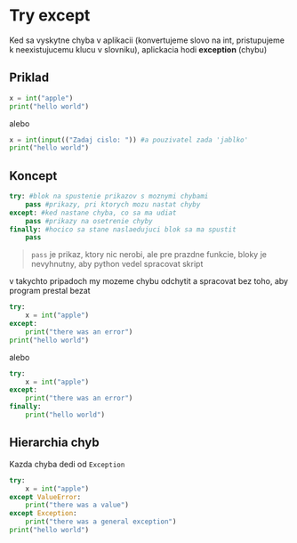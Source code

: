 # Try except
Ked sa vyskytne chyba v aplikacii (konvertujeme slovo na int, pristupujeme k neexistujucemu klucu v slovniku), aplickacia hodi **exception** (chybu)

## Priklad
```py
x = int("apple")
print("hello world")
```
alebo
```py
x = int(input(("Zadaj cislo: ")) #a pouzivatel zada 'jablko'
print("hello world")
```
## Koncept
```py
try: #blok na spustenie prikazov s moznymi chybami
    pass #prikazy, pri ktorych mozu nastat chyby
except: #ked nastane chyba, co sa ma udiat
    pass #prikazy na osetrenie chyby
finally: #hocico sa stane naslaedujuci blok sa ma spustit
    pass
```

> `pass` je prikaz, ktory nic nerobi, ale pre prazdne funkcie, bloky je nevyhnutny, aby python vedel spracovat skript

v takychto pripadoch my mozeme chybu odchytit a spracovat bez toho, aby program prestal bezat
```py
try:
    x = int("apple")
except:
    print("there was an error")
print("hello world")
```
alebo
```py
try:
    x = int("apple")
except:
    print("there was an error")
finally:
    print("hello world")
```
## Hierarchia chyb

Kazda chyba dedi od `Exception`
```py
try:
    x = int("apple")
except ValueError:
    print("there was a value")
except Exception:
    print("there was a general exception")
print("hello world")
```
